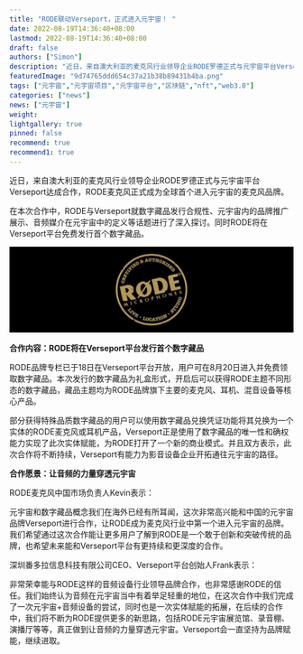 ```yaml
---
title: "RODE联动Verseport，正式进入元宇宙！ "
date: 2022-08-19T14:36:40+08:00
lastmod: 2022-08-19T14:36:40+08:00
draft: false
authors: ["Simon"]
description: "近日，来自澳大利亚的麦克风行业领导企业RODE罗德正式与元宇宙平台Verseport达成合作，RODE麦克风正式成为全球首个进入元宇宙的麦克风品牌。"
featuredImage: "9d74765ddd654c37a21b38b89431b4ba.png"
tags: ["元宇宙","元宇宙项目","元宇宙平台","区块链","nft","web3.0"]
categories: ["news"]
news: ["元宇宙"]
weight: 
lightgallery: true
pinned: false
recommend: true
recommend1: true
---
```


近日，来自澳大利亚的麦克风行业领导企业RODE罗德正式与元宇宙平台Verseport达成合作，RODE麦克风正式成为全球首个进入元宇宙的麦克风品牌。

在本次合作中，RODE与Verseport就数字藏品发行合规性、元宇宙内的品牌推广展示、音频媒介在元宇宙中的定义等话题进行了深入探讨。同时RODE将在Verseport平台免费发行首个数字藏品。

![配图](c675aecad4c9a2b3da298d632b9d06a6.jpeg)

**合作内容：RODE将在Verseport平台发行首个数字藏品**

RODE品牌专栏已于18日在Verseport平台开放，用户可在8月20日进入并免费领取数字藏品。本次发行的数字藏品为礼盒形式，开启后可以获得RODE主题不同形态的数字藏品，藏品主题均为RODE品牌旗下主要的麦克风、耳机、混音设备等核心产品。

部分获得特殊品质数字藏品的用户可以使用数字藏品兑换凭证功能将其兑换为一个实体的RODE麦克风或耳机产品，Verseport正是使用了数字藏品的唯一性和确权能力实现了此次实体赋能，为RODE打开了一个新的商业模式。并且双方表示，此次合作将不断持续，Verseport有能力为影音设备企业开拓通往元宇宙的路径。

**合作愿景：让音频的力量穿透元宇宙**

RODE麦克风中国市场负责人Kevin表示：

元宇宙和数字藏品概念我们在海外已经有所耳闻，这次非常高兴能和中国的元宇宙品牌Verseport进行合作，让RODE成为麦克风行业中第一个进入元宇宙的品牌。我们希望通过这次合作能让更多用户了解到RODE是一个敢于创新和突破传统的品牌，也希望未来能和Verseport平台有更持续和更深度的合作。

深圳番多拉信息科技有限公司CEO、Verseport平台创始人Frank表示：

非常荣幸能与RODE这样的音频设备行业领导品牌合作，也非常感谢RODE的信任。我们始终认为音频在元宇宙当中有着举足轻重的地位，在这次合作中我们完成了一次元宇宙+音频设备的尝试，同时也是一次实体赋能的拓展，在后续的合作中，我们将不断为RODE提供更多的新思路，包括RODE元宇宙展览馆、录音棚、演播厅等等，真正做到让音频的力量穿透元宇宙。Verseport会一直坚持为品牌赋能，继续进取。